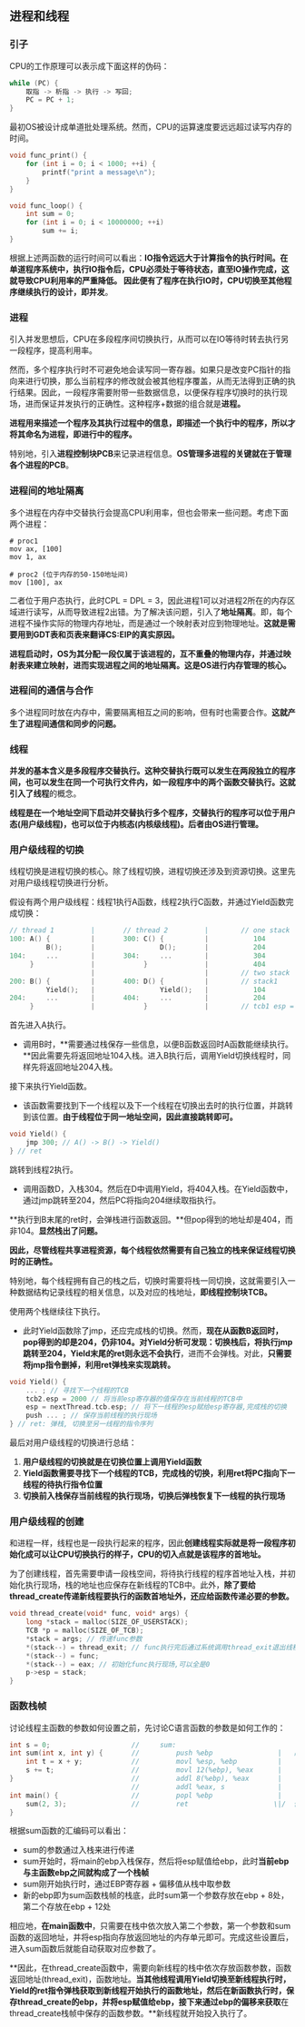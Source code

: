 ## 进程和线程

### 引子

CPU的工作原理可以表示成下面这样的伪码：

```c++
while (PC) {
    取指 -> 析指 -> 执行 -> 写回;
    PC = PC + 1;
}
```

最初OS被设计成单道批处理系统。然而，CPU的运算速度要远远超过读写内存的时间。

```c++
void func_print() {
    for (int i = 0; i < 1000; ++i) {
        printf("print a message\n");
    }
}

void func_loop() {
    int sum = 0;
    for (int i = 0; i < 10000000; ++i)
        sum += i;
}
```

根据上述两函数的运行时间可以看出：**IO指令远远大于计算指令的执行时间。**在单道程序系统中，执行IO指令后，CPU必须处于等待状态，直至IO操作完成，这就导致CPU利用率的严重降低。 因此便有了程序在执行IO时，CPU切换至其他程序继续执行的设计，即**并发**。



### 进程

引入并发思想后，CPU在多段程序间切换执行，从而可以在IO等待时转去执行另一段程序，提高利用率。

然而，多个程序执行时不可避免地会读写同一寄存器。如果只是改变PC指针的指向来进行切换，那么当前程序的修改就会被其他程序覆盖，从而无法得到正确的执行结果。因此，一段程序需要附带一些数据信息，以便保存程序切换时的执行现场，进而保证并发执行的正确性。这种程序+数据的组合就是**进程。**

**进程用来描述一个程序及其执行过程中的信息，即描述一个执行中的程序，所以才将其命名为进程，即进行中的程序。**

特别地，引入**进程控制块PCB**来记录进程信息。**OS管理多进程的关键就在于管理各个进程的PCB**。



### 进程间的地址隔离

多个进程在内存中交替执行会提高CPU利用率，但也会带来一些问题。考虑下面两个进程：

```assembly
# proc1
mov ax, [100]
mov 1, ax

# proc2 (位于内存的50-150地址间)
mov [100], ax
```

二者位于用户态执行，此时CPL = DPL = 3，因此进程1可以对进程2所在的内存区域进行读写，从而导致进程2出错。为了解决该问题，引入了**地址隔离**。即，每个进程不操作实际的物理内存地址，而是通过一个映射表对应到物理地址。**这就是需要用到GDT表和页表来翻译CS:EIP的真实原因。**

**进程启动时，OS为其分配一段仅属于该进程的，互不重叠的物理内存，并通过映射表来建立映射，进而实现进程之间的地址隔离。这是OS进行内存管理的核心。**

 

### 进程间的通信与合作

多个进程同时放在内存中，需要隔离相互之间的影响，但有时也需要合作。**这就产生了进程间通信和同步的问题。**



### 线程 

**并发的基本含义是多段程序交替执行。**这种交替执行既可以发生在两段独立的程序间，也可以发生在同一个可执行文件内，如一段程序中的两个函数交替执行。这就引入了**线程**的概念。

**线程是在一个地址空间下启动并交替执行多个程序，交替执行的程序可以位于用户态(用户级线程)，也可以位于内核态(内核级线程)。后者由OS进行管理。**



### 用户级线程的切换

线程切换是进程切换的核心。除了线程切换，进程切换还涉及到资源切换。这里先对用户级线程切换进行分析。

假设有两个用户级线程：线程1执行A函数，线程2执行C函数，并通过Yield函数完成切换：

```c++
// thread 1         |       // thread 2         |        // one stack
100: A() {          |       300: C() {          |           104
         B();       |                D();       |           204
104:     ...        |       304:     ...        |           304
     }              |            }              |           404
                    |                           |        // two stack
200: B() {          |       400: D() {          |        // stack1            stack2
         Yield();   |                Yield();   |           104               304 
204:     ...        |       404:     ...        |           204               404
     }              |            }              |        // tcb1 esp = 1000   tcb2 esp = 2000
```

首先进入A执行。

- 调用B时，**需要通过栈保存一些信息，以便B函数返回时A函数能继续执行。**因此需要先将返回地址104入栈。进入B执行后，调用Yield切换线程时，同样先将返回地址204入栈。

接下来执行Yield函数。

- 该函数需要找到下一个线程以及下一个线程在切换出去时的执行位置，并跳转到该位置。**由于线程位于同一地址空间，因此直接跳转即可。**

```c++
void Yield() {
    jmp 300; // A() -> B() -> Yield()
} // ret
```

跳转到线程2执行。

- 调用函数D，入栈304。然后在D中调用Yield，将404入栈。在Yield函数中，通过jmp跳转至204，然后PC将指向204继续取指执行。

**执行到B末尾的ret时，会弹栈进行函数返回。**但pop得到的地址却是404，而非104。**显然栈出了问题。**

**因此，尽管线程共享进程资源，每个线程依然需要有自己独立的栈来保证线程切换时的正确性。**

特别地，每个线程拥有自己的栈之后，切换时需要将栈一同切换，这就需要引入一种数据结构记录线程的相关信息，以及对应的栈地址，**即线程控制块TCB。**

使用两个栈继续往下执行。

- 此时Yield函数除了jmp，还应完成栈的切换。然而，**现在从函数B返回时，pop得到的却是204，仍非104。**对Yield分析可发现：切换栈后，将执行jmp跳转至204，Yield末尾的ret则**永远不会执行**，进而不会弹栈。对此，**只需要将jmp指令删掉，利用ret弹栈来实现跳转。**

```c++
void Yield() {
    ... ; // 寻找下一个线程的TCB
    tcb2.esp = 2000 // 将当前esp寄存器的值保存在当前线程的TCB中
    esp = nextThread.tcb.esp; // 将下一线程的esp赋给esp寄存器,完成栈的切换
    push ... ; // 保存当前线程的执行现场
} // ret: 弹栈, 切换至另一线程的指令序列
```

最后对用户级线程的切换进行总结：

1. **用户级线程的切换就是在切换位置上调用Yield函数**
2. **Yield函数需要寻找下一个线程的TCB，完成栈的切换，利用ret将PC指向下一线程的待执行指令位置**
3. **切换前入栈保存当前线程的执行现场，切换后弹栈恢复下一线程的执行现场**



### 用户级线程的创建

和进程一样，线程也是一段执行起来的程序，因此**创建线程实际就是将一段程序初始化成可以让CPU切换执行的样子，CPU的切入点就是该程序的首地址。**

为了创建线程，首先需要申请一段栈空间，将待执行线程的程序首地址入栈，并初始化执行现场，栈的地址也应保存在新线程的TCB中。此外，**除了要给thread_create传递新线程要执行的函数首地址外，还应给函数传递必要的参数。**

```c++
void thread_create(void* func, void* args) {
    long *stack = malloc(SIZE_OF_USERSTACK);
    TCB *p = malloc(SIZE_OF_TCB);
    *stack = args; // 传递func参数
    *(stack--) = thread_exit; // func执行完后通过系统调用thread_exit退出线程
    *(stack--) = func;
    *(stack--) = eax; // 初始化func执行现场,可以全是0
    p->esp = stack;
}
```



### 函数栈帧

讨论线程主函数的参数如何设置之前，先讨论C语言函数的参数是如何工作的：

```c++
int s = 0;                    //     sum:
int sum(int x, int y) {       //         push %ebp                |   高地址
    int t = x + y;            //         movl %esp, %ebp          |
    s += t;                   //         movl 12(%ebp), %eax      |
}                             //         addl 8(%ebp), %eax       |
                              //         addl %eax, s             |   
int main() {                  //         popl %ebp                |
    sum(2, 3);                //         ret                     \|/  低地址
}
```

根据sum函数的汇编码可以看出：

- sum的参数通过入栈来进行传递
- sum开始时，将main的ebp入栈保存，然后将esp赋值给ebp，此时**当前ebp与主函数ebp之间就构成了一个栈帧**
- sum刚开始执行时，通过EBP寄存器 + 偏移值从栈中取参数
- 新的ebp即为sum函数栈帧的栈底，此时sum第一个参数存放在ebp + 8处，第二个存放在ebp + 12处

相应地，**在main函数中**，只需要在栈中依次放入第二个参数，第一个参数和sum函数的返回地址，并将esp指向存放返回地址的内存单元即可。完成这些设置后，进入sum函数后就能自动获取对应参数了。

**因此，在thread_create函数中，需要向新线程的栈中依次存放函数参数，函数返回地址(thread_exit)，函数地址。**当其他线程调用Yield切换至新线程执行时，Yield的ret指令弹栈获取到新线程开始执行的函数地址，然后在新函数执行时，保存thread_create的ebp，并将esp赋值给ebp，接下来通过ebp的偏移来获取**在thread_create栈帧中保存的函数参数。**新线程就开始投入执行了。
